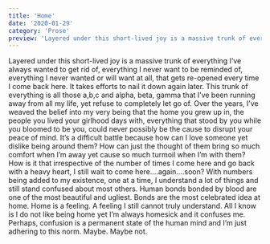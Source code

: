```yaml
---
title: 'Home'
date: '2020-01-29'
category: 'Prose'
preview: 'Layered under this short-lived joy is a massive trunk of everything I’ve always wanted to get rid of, everything I never want to be reminded of, everything I never wanted or will want at all, that gets re-opened every time I come back here. It takes efforts to nail it down again later.'
---
```


Layered under this short-lived joy is a massive trunk of everything I’ve always wanted to get rid of, everything I never want to be reminded of, everything I never wanted or will want at all, that gets re-opened every time I come back here. It takes efforts to nail it down again later. This trunk of everything is all those a,b,c and alpha, beta, gamma that I’ve been running away from all my life, yet refuse to completely let go of. Over the years, I’ve weaved the belief into my very being that the home you grew up in, the people you lived your girlhood days with, everything that stood by you while you bloomed to be you, could never possibly be the cause to disrupt your peace of mind. It’s a difficult battle because how can I love someone yet dislike being around them? How can just the thought of them bring so much comfort when I’m away yet cause so much turmoil when I’m with them? How is it that irrespective of the number of times I come here and go back with a heavy heart, I still wait to come here….again….soon?
With numbers being added to my existence, one at a time, I understand a lot of things and still stand confused about most others. Human bonds bonded by blood are one of the most beautiful and ugliest. Bonds are the most celebrated idea at home. Home is a feeling. A feeling I still cannot truly understand. All I know is I do not like being home yet I’m always homesick and it confuses me. Perhaps, confusion is a permanent state of the human mind and I’m just adhering to this norm. Maybe. Maybe not.